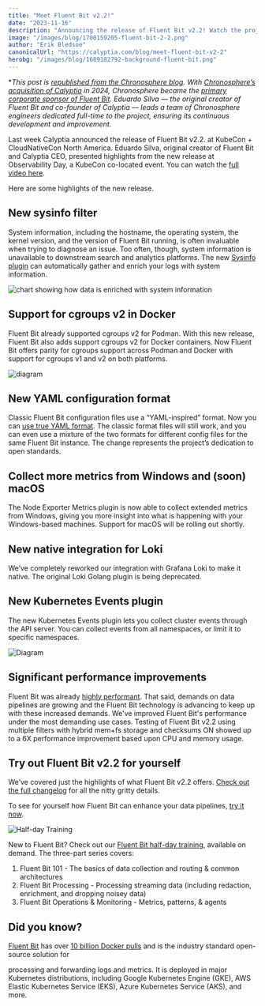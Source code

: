 ```yaml
---
title: "Meet Fluent Bit v2.2!"
date: "2023-11-16"
description: "Announcing the release of Fluent Bit v2.2! Watch the project update from Observability Day at KubeCon and read about some of the highlights from the new release."
image: "/images/blog/1700159205-fluent-bit-2-2.png"
author: "Erik Bledsoe"
canonicalUrl: "https://calyptia.com/blog/meet-fluent-bit-v2-2"
herobg: "/images/blog/1689182792-background-fluent-bit.png"
---
```

**This post is [republished from the Chronosphere blog](https://calyptia.com/blog/meet-fluent-bit-v2-2). With [Chronosphere’s acquisition of Calyptia](https://chronosphere.io/news/chronosphere-acquires-calyptia/) in 2024, Chronosphere became the [primary corporate sponsor of Fluent Bit](https://chronosphere.io/fluent-bit/)</a>. Eduardo Silva — the original creator of Fluent Bit and co-founder of Calyptia — leads a team of Chronosphere engineers dedicated full-time to the project, ensuring its continuous development and improvement.*

Last week Calyptia announced the release of Fluent Bit v2.2. at KubeCon + CloudNativeCon North America. Eduardo Silva, original creator of Fluent Bit and Calyptia CEO, presented highlights from the new release at Observability Day, a KubeCon co-located event. You can watch the [full video here](https://calyptia.com/blog/meet-fluent-bit-v2-2). 

Here are some highlights of the new release.

## New sysinfo filter

System information, including the hostname, the operating system, the kernel version, and the version of Fluent Bit running, is often invaluable when trying to diagnose an issue. Too often, though, system information is unavailable to downstream search and analytics platforms. The new [Sysinfo plugin](https://docs.fluentbit.io/manual/pipeline/filters/sysinfo) can automatically gather and enrich your logs with system information.

![chart showing how data is enriched with system information](/images/blog/1700159200-fluent-bit-2-2-sysinfo.png)

## Support for cgroups v2 in Docker

Fluent Bit already supported cgroups v2 for Podman. With this new release, Fluent Bit also adds support cgroups v2 for Docker containers. Now Fluent Bit offers parity for cgroups support across Podman and Docker with support for cgroups v1 and v2 on both platforms.

![diagram](/images/blog/1700159194-fluent-bit-2-2-cgroups.png)

## New YAML configuration format

Classic Fluent Bit configuration files use a “YAML-inspired” format. Now you can [use true YAML format](https://docs.fluentbit.io/manual/administration/configuring-fluent-bit/yaml/configuration-file). The classic format files will still work, and you can even use a mixture of the two formats for different config files for the same Fluent Bit instance. The change represents the project’s dedication to open standards.

## Collect more metrics from Windows and (soon) macOS

The Node Exporter Metrics plugin is now able to collect extended metrics from Windows, giving you more insight into what is happening with your Windows-based machines. Support for macOS will be rolling out shortly. 

## New native integration for Loki

We’ve completely reworked our integration with Grafana Loki to make it native. The original Loki Golang plugin is being deprecated. 

## New Kubernetes Events plugin

The new Kubernetes Events plugin lets you collect cluster events through the API server. You can collect events from all namespaces, or limit it to specific namespaces. 

![Diagram](/images/blog/1700159188-fluent-bit-2-2-kubernetes-events.png)

## Significant performance improvements

Fluent Bit was already [highly performant](https://calyptia.com/blog/benchmarking-fluent-bit). That said, demands on data pipelines are growing and the Fluent Bit technology is advancing to keep up with these increased demands. We've improved Fluent Bit's performance under the most demanding use cases. Testing of Fluent Bit v2.2 using multiple filters with hybrid mem+fs storage and checksums ON showed up to a 6X performance improvement based upon CPU and memory usage. 

## Try out Fluent Bit v2.2 for yourself

We’ve covered just the highlights of what Fluent Bit v2.2 offers. [Check out the full changelog](https://github.com/fluent/fluent-bit/releases/tag/v2.2.0) for all the nitty gritty details. 

To see for yourself how Fluent Bit can enhance your data pipelines, [try it now](https://docs.fluentbit.io/manual/installation/getting-started-with-fluent-bit). 

![Half-day Training](/images/blog/1697140572-summerseries-website-image.png)

New to Fluent Bit? Check out our [Fluent Bit half-day training](https://calyptia.com/events/fluent-bit-half-day-training), available on demand. The three-part series covers:

1. Fluent Bit 101 - The basics of data collection and routing & common architectures
2. Fluent Bit Processing - Processing streaming data (including redaction, enrichment, and dropping noisey data)
3. Fluent Bit Operations & Monitoring - Metrics, patterns, & agents

## Did you know?

[Fluent Bit](https://fluentbit.io/) has over [10 billion Docker pulls](https://calyptia.com/blog/fluent-bit-surpasses-10-billion-docker-pulls) and is the industry standard open-source solution for

processing and forwarding logs and metrics. It is deployed in major Kubernetes distributions, including Google Kubernetes Engine (GKE), AWS Elastic Kubernetes Service (EKS), Azure Kubernetes Service (AKS), and more.

